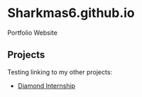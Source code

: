 # Sharkmas6.github.io
Portfolio Website

## Projects

Testing linking to my other projects:

- [Diamond Internship](Diamond_ML)
